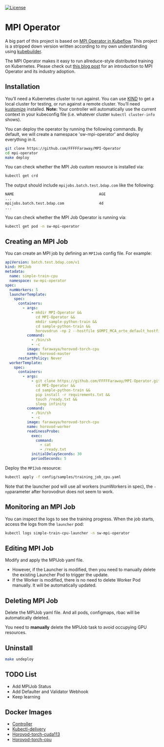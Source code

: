 [![License](https://img.shields.io/badge/License-Apache%202.0-blue.svg)](https://github.com/FFFFFaraway/MPI-Operator/blob/main/LICENSE)

# MPI Operator

A big part of this project is based on [MPI Operator in Kubeflow](https://github.com/kubeflow/mpi-operator). This project is a stripped down version written according to my own understanding using [kubebuilder](https://book.kubebuilder.io/).

The MPI Operator makes it easy to run allreduce-style distributed training on Kubernetes. Please check out [this blog post](https://medium.com/kubeflow/introduction-to-kubeflow-mpi-operator-and-industry-adoption-296d5f2e6edc) for an introduction to MPI Operator and its industry adoption.

## Installation

You’ll need a Kubernetes cluster to run against. You can use [KIND](https://sigs.k8s.io/kind) to get a local cluster for testing, or run against a remote cluster. You’ll need [kustomize](https://github.com/kubernetes-sigs/kustomize) installed.
**Note:** Your controller will automatically use the current context in your kubeconfig file (i.e. whatever cluster `kubectl cluster-info` shows).

You can deploy the operator by running the following commands. By default, we will create a namespace 'sw-mpi-operator' and deploy everything in it.

```bash
git clone https://github.com/FFFFFaraway/MPI-Operator
cd mpi-operator
make deploy
```

You can check whether the MPI Job custom resource is installed via:

```bash
kubectl get crd
```

The output should include `mpijobs.batch.test.bdap.com` like the following:

```bash
NAME                                       AGE
...
mpijobs.batch.test.bdap.com                4d
...
```

You can check whether the MPI Job Operator is running via:

```bash
kubectl get pod -n sw-mpi-operator
```

## Creating an MPI Job

You can create an MPI job by defining an `MPIJob` config file. For example:

```yaml
apiVersion: batch.test.bdap.com/v1
kind: MPIJob
metadata:
  name: simple-train-cpu
  namespace: sw-mpi-operator
spec:
  numWorkers: 5
  launcherTemplate:
    spec:
      containers:
        - args:
            - mkdir MPI-Operator &&
              cd MPI-Operator &&
              mkdir sample-python-train &&
              cd sample-python-train &&
              horovodrun -np 2 --hostfile $OMPI_MCA_orte_default_hostfile python main.py
          command:
            - /bin/sh
            - -c
          image: farawaya/horovod-torch-cpu
          name: horovod-master
      restartPolicy: Never
  workerTemplate:
    spec:
      containers:
        - args:
            - git clone https://github.com/FFFFFaraway/MPI-Operator.git &&
              cd MPI-Operator &&
              cd sample-python-train &&
              pip install -r requirements.txt &&
              touch /ready.txt &&
              sleep infinity
          command:
            - /bin/sh
            - -c
          image: farawaya/horovod-torch-cpu
          name: horovod-worker
          readinessProbe:
            exec:
              command:
                - cat
                - /ready.txt
            initialDelaySeconds: 30
            periodSeconds: 5
```

Deploy the `MPIJob` resource:

```bash
kubectl apply -f config/samples/training_job_cpu.yaml
```

Note that the launcher pod will use all workers (numWorkers in spec), the `-np`parameter after horovodrun does not seem to work.

## Monitoring an MPI Job

You can inspect the logs to see the training progress. When the job starts, access the logs from the `launcher` pod:

```bash
kubectl logs simple-train-cpu-launcher -n sw-mpi-operator
```

## Editing MPI Job

Modify and apply the MPIJob yaml file.

- However, if the Launcher is modified, then you need to manually delete the existing Launcher Pod to trigger the update.
- If the Worker is modified, there is no need to delete Worker Pod manually. It will be automatically updated.

## Deleting MPI Job

Delete the MPIJob yaml file. And all pods, configmaps, rbac will be automatically deleted.

You need to **manually** delete the MPIJob task to avoid occupying GPU resources.

## Uninstall

```sh
make undeploy
```

## TODO List

- Add MPIJob Status
- Add Defaulter and Validator Webhook
- Keep learning

## Docker Images

- [Controller](https://hub.docker.com/r/farawaya/controller)
- [Kubectl-delivery](https://hub.docker.com/r/farawaya/kubectl-delivery)
- [Horovod-torch-cuda113](https://hub.docker.com/r/farawaya/horovod-torch-cuda113)
- [Horovod-torch-cpu](https://hub.docker.com/r/farawaya/horovod-torch-cpu)


